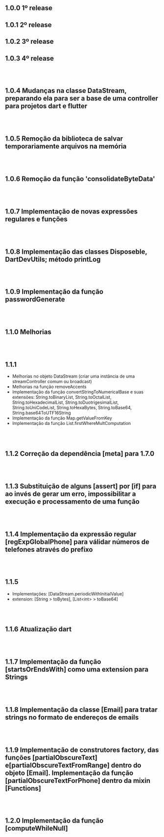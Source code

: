 ## 1.0.0 1º release

## 1.0.1 2º release

## 1.0.2 3º release

## 1.0.3 4º release

</br>
</br>

## 1.0.4 Mudanças na classe DataStream, preparando ela para ser a base de uma controller para projetos dart e flutter

</br>
</br>

## 1.0.5 Remoção da biblioteca de salvar temporariamente arquivos na memória

</br>
</br>

## 1.0.6 Remoção da função 'consolidateByteData'

</br>
</br>

## 1.0.7 Implementação de novas expressões regulares e funções

</br>
</br>

## 1.0.8 Implementação das classes Disposeble, DartDevUtils; método printLog 

</br>
</br>

## 1.0.9 Implementação da função passwordGenerate

</br>
</br>

## 1.1.0 Melhorias

</br>
</br>

## 1.1.1
- Melhorias no objeto DataStream (criar uma instância de uma streamController comum ou broadcast)
- Melhorias na função removeAccents
- Implementação da função convertStringToNumericalBase e suas extensões: String.toBinaryList, String.toOctalList, String.toHexadecimalList, String.toDuotrigesimalList, String.toUniCodeList, String.toHexaBytes, String.toBase64, String.base64ToUTF16String
- Implementação da função Map.getValueFromKey
- Implementação da função List.firstWhereMultComputation

</br>
</br>

## 1.1.2 Correção da dependência [meta] para 1.7.0

</br>
</br>

## 1.1.3 Substituição de alguns [assert] por [if] para ao invés de gerar um erro, impossibilitar a execução e processamento de uma função

</br>
</br>

## 1.1.4 Implementação da expressão regular [regExpGlobalPhone] para válidar números de telefones através do prefixo

</br>
</br>

## 1.1.5 
 * Implementações: [DataStream.periodicWithInitialValue]
 * extension: [String > toBytes], [List\<int\> > toBase64]

</br>
</br>

## 1.1.6 Atualização dart

</br>
</br>

## 1.1.7 Implementação da função [startsOrEndsWith] como uma extension para Strings

</br>
</br>

## 1.1.8 Implementação da classe [Email] para tratar strings no formato de endereços de emails

</br>
</br>

## 1.1.9 Implementação de construtores factory, das funções [partialObscureText] e[partialObscureTextFromRange] dentro do objeto [Email]. Implementação da função [partialObscureTextForPhone] dentro da mixin [Functions]

</br>
</br>

## 1.2.0 Implementação da função [computeWhileNull]